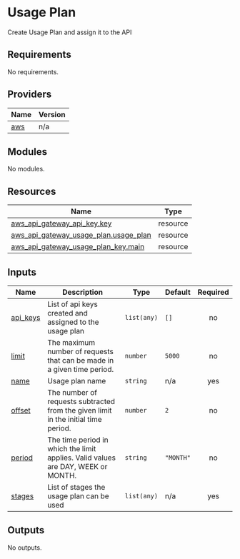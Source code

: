 # Usage Plan

Create Usage Plan and assign it to the API

<!-- BEGIN_TF_DOCS -->
## Requirements

No requirements.

## Providers

| Name | Version |
|------|---------|
| <a name="provider_aws"></a> [aws](#provider\_aws) | n/a |

## Modules

No modules.

## Resources

| Name | Type |
|------|------|
| [aws_api_gateway_api_key.key](https://registry.terraform.io/providers/hashicorp/aws/latest/docs/resources/api_gateway_api_key) | resource |
| [aws_api_gateway_usage_plan.usage_plan](https://registry.terraform.io/providers/hashicorp/aws/latest/docs/resources/api_gateway_usage_plan) | resource |
| [aws_api_gateway_usage_plan_key.main](https://registry.terraform.io/providers/hashicorp/aws/latest/docs/resources/api_gateway_usage_plan_key) | resource |

## Inputs

| Name | Description | Type | Default | Required |
|------|-------------|------|---------|:--------:|
| <a name="input_api_keys"></a> [api\_keys](#input\_api\_keys) | List of api keys created and assigned to the usage plan | `list(any)` | `[]` | no |
| <a name="input_limit"></a> [limit](#input\_limit) | The maximum number of requests that can be made in a given time period. | `number` | `5000` | no |
| <a name="input_name"></a> [name](#input\_name) | Usage plan name | `string` | n/a | yes |
| <a name="input_offset"></a> [offset](#input\_offset) | The number of requests subtracted from the given limit in the initial time period. | `number` | `2` | no |
| <a name="input_period"></a> [period](#input\_period) | The time period in which the limit applies. Valid values are DAY, WEEK or MONTH. | `string` | `"MONTH"` | no |
| <a name="input_stages"></a> [stages](#input\_stages) | List of stages the usage plan can be used | `list(any)` | n/a | yes |

## Outputs

No outputs.
<!-- END_TF_DOCS -->
